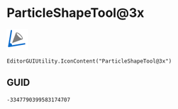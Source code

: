 # ParticleShapeTool@3x
![](/img/ParticleShapeTool@3x.png)

``` CSharp
EditorGUIUtility.IconContent("ParticleShapeTool@3x")
```
## GUID
```
-3347790399583174707
```
